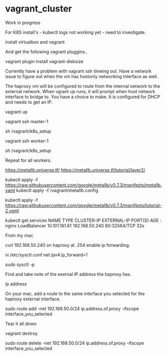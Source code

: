 # vagrant_cluster

Work in progress

For K8S install's - kubectl logs not working yet - need to investigate.

install virtualbox and vagrant


And get the following vagrant pluggins..

vagrant plugin install vagrant-disksize

Currently have a problem with vagrant ssh timeing out.  Have a network issue to figure out when the vm has hostonly networking interface as well.

The haproxy vm will be configured to route from the internal network to the external network.  When vgrant up runs, it will prompt when host network interface to bridge to.
You have a choice to make.  It is configured for DHCP and needs to get an IP.

vagrant up


vagrant ssh master-1

sh /vagrant/k8s_setup

vagrant ssh worker-1

sh /vagrant/k8s_setup

Repeat for all workers.



https://metallb.universe.tf/
https://metallb.universe.tf/tutorial/layer2/

kubectl apply -f https://raw.githubusercontent.com/google/metallb/v0.7.3/manifests/metallb.yaml
kubectl apply -f /vagrant/metallb.config

kubectl apply -f https://raw.githubusercontent.com/google/metallb/v0.7.3/manifests/tutorial-2.yaml

kubectl get services
NAME         TYPE           CLUSTER-IP      EXTERNAL-IP      PORT(S)        AGE
:
nginx        LoadBalancer   10.101.161.61   192.168.50.240   80:32564/TCP   32s

From my mac

curl 192.168.50.240
on haproxy at .254 enable ip forwarding.

vi /etc/sysctl.conf
net.ipv4.ip_forward=1

sudo sysctl -p

Find and take note of the exernal IP address the haproxy has.

ip address 

On your mac, add a route to the same interface you selected for the haproxy external interface.

sudo route add -net 192.168.50.0/24 ip.address.of.proxy -ifscope interface_you_selected


Tear it all down


vagrant destroy

sudo route delete -net 192.168.50.0/24 ip.address.of.proxy -ifscope interface_you_selected
